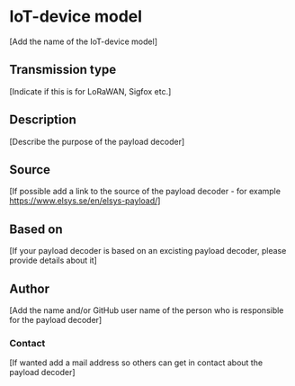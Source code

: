 # IoT-device model
[Add the name of the IoT-device model]

## Transmission type
[Indicate if this is for LoRaWAN, Sigfox etc.]

## Description
[Describe the purpose of the payload decoder]

## Source
[If possible add a link to the source of the payload decoder - for example https://www.elsys.se/en/elsys-payload/]

## Based on
[If your payload decoder is based on an excisting payload decoder, please provide details about it]

## Author
[Add the name and/or GitHub user name of the person who is responsible for the payload decoder]

### Contact
[If wanted add a mail address so others can get in contact about the payload decoder]
